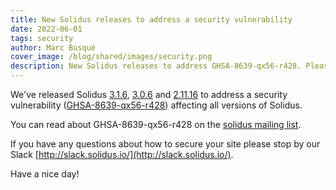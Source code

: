 ```yaml
---
title: New Solidus releases to address a security vulnerability
date: 2022-06-01
tags: security
author: Marc Busqué
cover_image: /blog/shared/images/security.png
description: New Solidus releases to address GHSA-8639-qx56-r428. Please, update your store soon.
---
```


We've released Solidus [3.1.6](https://github.com/solidusio/solidus/releases/tag/v3.1.6), [3.0.6](https://github.com/solidusio/solidus/releases/tag/v3.0.6) and [2.11.16](https://github.com/solidusio/solidus/releases/tag/v2.11.16) to address a security vulnerability ([GHSA-8639-qx56-r428](https://github.com/solidusio/solidus/security/advisories/GHSA-8639-qx56-r428)) affecting all versions of Solidus.

You can read about GHSA-8639-qx56-r428 on the [solidus mailing list](https://groups.google.com/forum/#!forum/solidus-security).

If you have any questions about how to secure your site please stop by our Slack [http://slack.solidus.io/](http://slack.solidus.io/).

Have a nice day!

